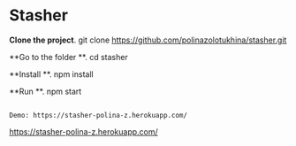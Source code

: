 # Stasher


**Clone the project**. git clone https://github.com/polinazolotukhina/stasher.git

**Go to the folder **. cd stasher

**Install **. npm install

**Run **. npm start

~~~~~~~~~~~~~~~~~~~~~~~~~~~~~~~~~~~~~~~~~~~~~~~~~~~~~~~~~~~~

Demo: https://stasher-polina-z.herokuapp.com/ 

~~~~~~~~~~~~~~~~~~~~~~~~~~~~~~~~~~~~~~~~~~~~~~~~~~~~~~~~~~~~
https://stasher-polina-z.herokuapp.com/ 
